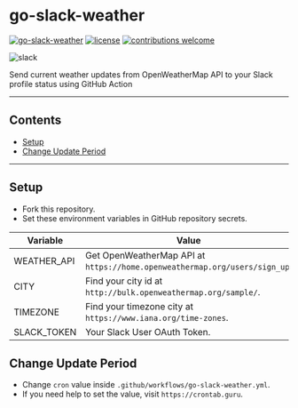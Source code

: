 # go-slack-weather
[![go-slack-weather](https://github.com/fadhilthomas/go-slack-weather/actions/workflows/go-slack-weather.yml/badge.svg?branch=main)](https://github.com/fadhilthomas/go-slack-weather/actions/workflows/go-slack-weather.yml)
[![license](https://img.shields.io/badge/license-MIT-_red.svg)](https://opensource.org/licenses/MIT)
[![contributions welcome](https://img.shields.io/badge/contributions-welcome-brightgreen.svg?style=flat)](https://github.com/fadhilthomas/go-slack-weather/issues)

![slack](https://user-images.githubusercontent.com/29804796/129493231-2de98bac-09ac-4686-a97d-487a344dd6a1.png)

Send current weather updates from OpenWeatherMap API to your Slack profile status using GitHub Action

---

## Contents

- [Setup](#setup)
- [Change Update Period](#change-update-period)

---

## Setup
* Fork this repository.
* Set these environment variables in GitHub repository secrets.

| **Variable** | **Value** |
|--|--|
| WEATHER_API | Get OpenWeatherMap API at `https://home.openweathermap.org/users/sign_up`. |
| CITY | Find your city id at `http://bulk.openweathermap.org/sample/`. |
| TIMEZONE | Find your timezone city at `https://www.iana.org/time-zones`. |
| SLACK_TOKEN | Your Slack User OAuth Token. |

## Change Update Period
* Change `cron` value inside `.github/workflows/go-slack-weather.yml`.
* If you need help to set the value, visit `https://crontab.guru`.